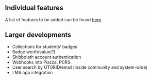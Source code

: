 ## Individual features
A list of features to be added can be found [here](https://github.com/lestrato/badgepack/issues?q=is%3Aopen+is%3Aissue+label%3A%22future+work%22).

## Larger developments
* Collections for students’ badges
* Badge worth/value(?)
* Shibboleth account authentication
* Webhooks into Piazza, PCRS
* User search by UTORID/email (inside community and system-wide)
* LMS app integration
